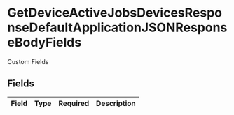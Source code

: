 # GetDeviceActiveJobsDevicesResponseDefaultApplicationJSONResponseBodyFields

Custom Fields


## Fields

| Field       | Type        | Required    | Description |
| ----------- | ----------- | ----------- | ----------- |
